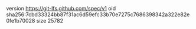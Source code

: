 version https://git-lfs.github.com/spec/v1
oid sha256:7cbd33324bb87f31ac6d59efc33b70e7275c7686398342a322e82e0fe1b70028
size 25782

